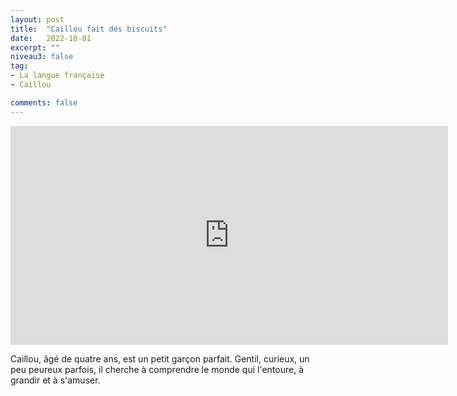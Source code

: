 ```yaml
---
layout: post
title:  "Caillou fait des biscuits"
date:   2022-10-01
excerpt: ""
niveau3: false
tag:
- La langue française
- Caillou

comments: false
---
```

<center>
<img style="display: none;" src="/assets/img/thumbnails/caillou01.jpg" alt="" width="1" height="1">
<iframe width="700px" height="350px" src="https://www.youtube.com/embed/En73hLV_81s?rel=0&controls=1&showinfo=0&modestbranding=1&enablejsapi=1" allowfullscreen frameborder="0" ></iframe></center>


Caillou, âgé de quatre ans, est un petit garçon parfait. Gentil, curieux, un peu peureux parfois, il cherche à comprendre le monde qui l'entoure, à grandir et à s'amuser.
